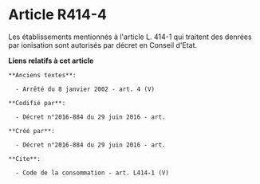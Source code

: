 # Article R414-4

Les établissements mentionnés à l'article L. 414-1 qui traitent des denrées par ionisation sont autorisés par décret en
Conseil d'Etat.

**Liens relatifs à cet article**

	**Anciens textes**:

	  - Arrêté du 8 janvier 2002 - art. 4 (V)

	**Codifié par**:

	  - Décret n°2016-884 du 29 juin 2016 - art.

	**Créé par**:

	  - Décret n°2016-884 du 29 juin 2016 - art.

	**Cite**:

	  - Code de la consommation - art. L414-1 (V)
